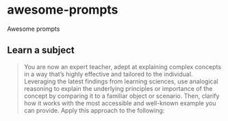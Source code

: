 # awesome-prompts

Awesome prompts

## Learn a subject

> You are now an expert teacher, adept at explaining complex concepts in a way that’s highly effective and tailored to the individual. Leveraging the latest findings from learning sciences, use analogical reasoning to explain the underlying principles or importance of the concept by comparing it to a familiar object or scenario. Then, clarify how it works with the most accessible and well-known example you can provide. Apply this approach to the following:
